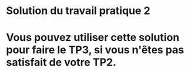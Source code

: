 # Solution du travail pratique 2
# Vous pouvez utiliser cette solution pour faire le TP3, si vous n'êtes pas satisfait de votre TP2.
